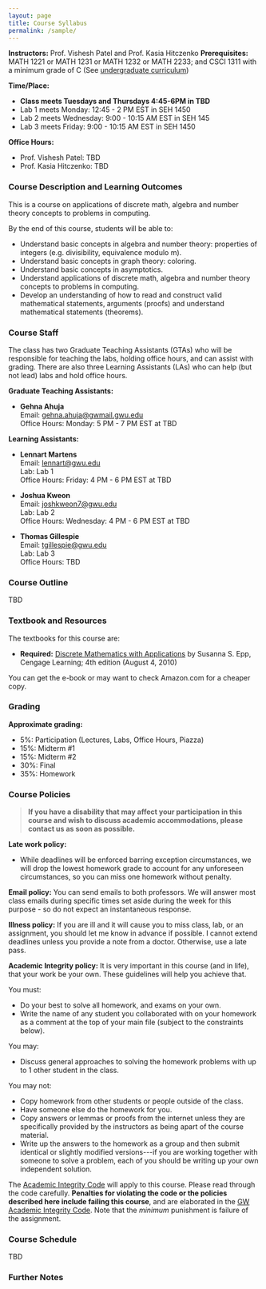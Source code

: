 ```yaml
---
layout: page
title: Course Syllabus
permalink: /sample/
---
```


**Instructors:** Prof. Vishesh Patel and Prof. Kasia Hitczenko
**Prerequisites:**  MATH 1221 or MATH 1231 or MATH 1232 or MATH 2233; and CSCI 1311 with a minimum grade of C (See [undergraduate curriculum](https://www.cs.seas.gwu.edu/bachelor-science-program/))

**Time/Place:**
  * **Class meets Tuesdays and Thursdays 4:45-6PM in TBD**
  * Lab 1 meets Monday: 12:45 - 2 PM EST in SEH 1450
  * Lab 2 meets Wednesday: 9:00 - 10:15 AM EST in SEH 145
  * Lab 3 meets Friday: 9:00 - 10:15 AM EST in SEH 1450

**Office Hours:**
  * Prof. Vishesh Patel: TBD
  * Prof. Kasia Hitczenko: TBD

### Course Description and Learning Outcomes

This is a course on applications of discrete math, algebra and number theory concepts to problems in computing.

By the end of this course, students will be able to:
* Understand basic concepts in algebra and number theory: properties of integers (e.g. divisibility, equivalence modulo m).
* Understand basic concepts in graph theory: coloring.
* Understand basic concepts in asymptotics.
* Understand applications of discrete math, algebra and number theory concepts to problems in computing.
* Develop an understanding of how to read and construct valid mathematical statements, arguments (proofs) and understand mathematical statements (theorems).

### Course Staff

The class has two Graduate Teaching Assistants (GTAs) who will be responsible for teaching the labs, holding office hours, and can assist with grading. There are also three Learning Assistants (LAs) who can help (but not lead) labs and hold office hours.

**Graduate Teaching Assistants:**
- **Gehna Ahuja**  
  Email: [gehna.ahuja@gwmail.gwu.edu](mailto:gehna.ahuja@gwmail.gwu.edu)  
  Office Hours: Monday: 5 PM - 7 PM EST at TBD

**Learning Assistants:**
- **Lennart Martens**  
  Email: [lennart@gwu.edu](mailto:lennart@gwu.edu)  
  Lab: Lab 1  
  Office Hours: Friday: 4 PM - 6 PM EST at TBD

- **Joshua Kweon**  
  Email: [joshkweon7@gwu.edu](mailto:joshkweon7@gwu.edu)  
  Lab: Lab 2  
  Office Hours: Wednesday: 4 PM - 6 PM EST at TBD

- **Thomas Gillespie**  
  Email: [tgillespie@gwu.edu](mailto:tgillespie@gwu.edu)  
  Lab: Lab 3  
  Office Hours: TBD

### Course Outline

  TBD

### Textbook and Resources

The textbooks for this course are:

  * **Required:** [Discrete Mathematics with Applications](https://www.amazon.com/Discrete-Mathematics-Applications-Susanna-Epp/dp/0495391328) by Susanna S. Epp, Cengage Learning; 4th edition (August 4, 2010)

You can get the e-book or may want to check Amazon.com for a cheaper copy.

### Grading

**Approximate grading:**
   * 5%: Participation (Lectures, Labs, Office Hours, Piazza)
   * 15%: Midterm #1
   * 15%: Midterm #2
   * 30%: Final
   * 35%: Homework 

### Course Policies

> **If you have a disability that may affect your participation in this course and wish to discuss academic accommodations, please contact us as soon as possible.**

**Late work policy:**
  * While deadlines will be enforced barring exception circumstances, we will drop the lowest homework grade to account for any unforeseen circumstances, so you can miss one homework without penalty.

**Email policy:** You can send emails to both professors. We will answer most class emails during specific times set aside during the week for this purpose - so do not expect an instantaneous response. 

**Illness policy:** If you are ill and it will cause you to miss class, lab, or an assignment, you should let me know in advance if possible. I cannot extend deadlines unless you provide a note from a doctor. Otherwise, use a late pass.

**Academic Integrity policy:** It is very important in this course (and in life), that your work be your own. These guidelines will help you achieve that.

You must:
  * Do your best to solve all homework, and exams on your own.
  * Write the name of any student you collaborated with on your homework as a comment at the top of your main file (subject to the constraints below).

You may:
  * Discuss general approaches to solving the homework problems with up to 1 other student in the class.

You may not:
  * Copy homework from other students or people outside of the class.
  * Have someone else do the homework for you.
  * Copy answers or lemmas or proofs from the internet unless they are specifically provided by the instructors as being apart of the course material.
  * Write up the answers to the homework as a group and then submit identical or slightly modified versions---if you are working together with someone to solve a problem, each of you should be writing up your own independent solution.

The [Academic Integrity Code](https://github.com/GWU-CSCI3411-Fall16/hw-0-gparmer/blob/master/cs_integrity.md) will apply to this course. Please read through the code carefully. **Penalties for violating the code or the policies described here include failing this course**, and are elaborated in the [GW Academic Integrity Code](https://studentconduct.gwu.edu/code-academic-integrity). Note that the _minimum_ punishment is failure of the assignment.

### Course Schedule

TBD

### Further Notes
